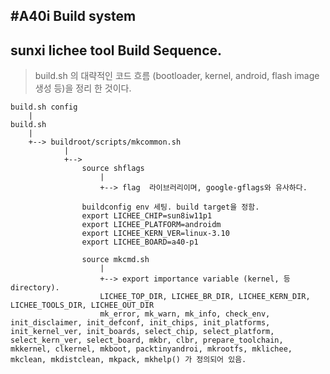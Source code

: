 #A40i Build system
-----

## sunxi lichee tool Build Sequence.

> build.sh 의 대략적인 코드 흐름 (bootloader, kernel, android, flash image 생성 등)을 정리 한 것이다.
```
build.sh config
	|
build.sh
	|
	+--> buildroot/scripts/mkcommon.sh 
			|
			+--> 
				source shflags
					|
					+--> flag  라이브러리이며, google-gflags와 유사하다.
				
				buildconfig env 세팅. build target을 정함. 
				export LICHEE_CHIP=sun8iw11p1
				export LICHEE_PLATFORM=androidm
				export LICHEE_KERN_VER=linux-3.10
				export LICHEE_BOARD=a40-p1
				
				source mkcmd.sh 
					|
					+--> export importance variable (kernel, 등 directory).
					LICHEE_TOP_DIR, LICHEE_BR_DIR, LICHEE_KERN_DIR, LICHEE_TOOLS_DIR, LICHEE_OUT_DIR
					mk_error, mk_warn, mk_info, check_env, init_disclaimer, init_defconf, init_chips, init_platforms, init_kernel_ver, init_boards, select_chip, select_platform, select_kern_ver, select_board, mkbr, clbr, prepare_toolchain, mkkernel, clkernel, mkboot, packtinyandroi, mkrootfs, mklichee, mkclean, mkdistclean, mkpack, mkhelp() 가 정의되어 있음.
```

